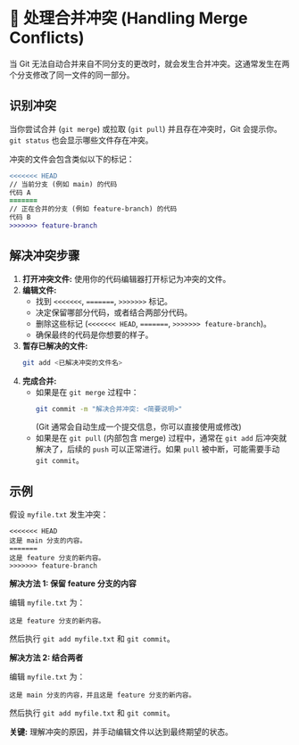 # 🤯 处理合并冲突 (Handling Merge Conflicts)

当 Git 无法自动合并来自不同分支的更改时，就会发生合并冲突。这通常发生在两个分支修改了同一文件的同一部分。

## 识别冲突

当你尝试合并 (`git merge`) 或拉取 (`git pull`) 并且存在冲突时，Git 会提示你。`git status` 也会显示哪些文件存在冲突。

冲突的文件会包含类似以下的标记：

```diff
<<<<<<< HEAD
// 当前分支 (例如 main) 的代码
代码 A
=======
// 正在合并的分支 (例如 feature-branch) 的代码
代码 B
>>>>>>> feature-branch
```

## 解决冲突步骤

1.  **打开冲突文件:** 使用你的代码编辑器打开标记为冲突的文件。
2.  **编辑文件:**
    *   找到 `<<<<<<<`, `=======`, `>>>>>>>` 标记。
    *   决定保留哪部分代码，或者结合两部分代码。
    *   删除这些标记 (`<<<<<<< HEAD`, `=======`, `>>>>>>> feature-branch`)。
    *   确保最终的代码是你想要的样子。
3.  **暂存已解决的文件:**
    ```bash
    git add <已解决冲突的文件名>
    ```
4.  **完成合并:**
    *   如果是在 `git merge` 过程中：
        ```bash
        git commit -m "解决合并冲突: <简要说明>"
        ```
        (Git 通常会自动生成一个提交信息，你可以直接使用或修改)
    *   如果是在 `git pull` (内部包含 merge) 过程中，通常在 `git add` 后冲突就解决了，后续的 `push` 可以正常进行。如果 `pull` 被中断，可能需要手动 `git commit`。

## 示例

假设 `myfile.txt` 发生冲突：

```
<<<<<<< HEAD
这是 main 分支的内容。
=======
这是 feature 分支的新内容。
>>>>>>> feature-branch
```

**解决方法 1: 保留 feature 分支的内容**

编辑 `myfile.txt` 为：

```
这是 feature 分支的新内容。
```

然后执行 `git add myfile.txt` 和 `git commit`。

**解决方法 2: 结合两者**

编辑 `myfile.txt` 为：

```
这是 main 分支的内容，并且这是 feature 分支的新内容。
```

然后执行 `git add myfile.txt` 和 `git commit`。

**关键:** 理解冲突的原因，并手动编辑文件以达到最终期望的状态。
